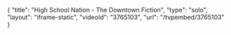 {
    "title": "High School Nation - The Downtown Fiction",
    "type": "solo",
    "layout": "iframe-static",
    "videoId": "3765103",
    "url": "\/tvpembed\/3765103"
}